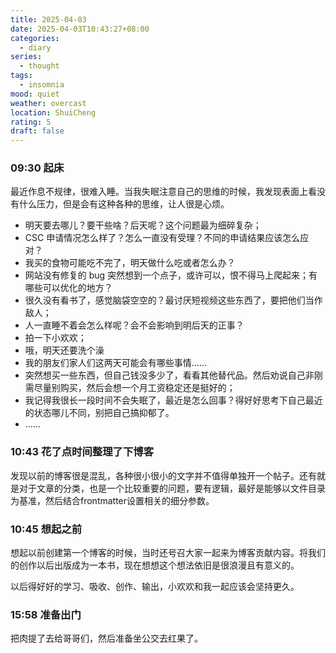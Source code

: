 ```yaml
---
title: 2025-04-03
date: 2025-04-03T10:43:27+08:00
categories:
  - diary
series:
  - thought
tags:
  - insomnia
mood: quiet
weather: overcast
location: ShuiCheng
rating: 5
draft: false
---
```


### 09:30 起床

最近作息不规律，很难入睡。当我失眠注意自己的思维的时候，我发现表面上看没有什么压力，但是会有这种各种的思维，让人很是心烦。

- 明天要去哪儿？要干些啥？后天呢？这个问题最为细碎复杂；
- CSC 申请情况怎么样了？怎么一直没有受理？不同的申请结果应该怎么应对？
- 我买的食物可能吃不完了，明天做什么吃或者怎么办？
- 网站没有修复的 bug 突然想到一个点子，或许可以，恨不得马上爬起来；有哪些可以优化的地方？
- 很久没有看书了，感觉脑袋空空的？最讨厌短视频这些东西了，要把他们当作敌人；
- 人一直睡不着会怎么样呢？会不会影响到明后天的正事？
- 拍一下小欢欢；
- 哦，明天还要洗个澡
- 我的朋友们家人们这两天可能会有哪些事情……
- 突然想买一些东西，但自己钱没多少了，看看其他替代品。然后劝说自己非刚需尽量别购买，然后会想一个月工资稳定还是挺好的；
- 我记得我很长一段时间不会失眠了，最近是怎么回事？得好好思考下自己最近的状态哪儿不同，别把自己搞抑郁了。
- ……

### 10:43 花了点时间整理了下博客

发现以前的博客很是混乱，各种很小很小的文字并不值得单独开一个帖子。还有就是对于文章的分类，也是一个比较重要的问题，要有逻辑，最好是能够以文件目录为基准，然后结合frontmatter设置相关的细分参数。

### 10:45 想起之前

想起以前创建第一个博客的时候，当时还号召大家一起来为博客贡献内容。将我们的创作以后出版成为一本书，现在想想这个想法依旧是很浪漫且有意义的。

以后得好好的学习、吸收、创作、输出，小欢欢和我一起应该会坚持更久。

### 15:58 准备出门

把肉提了去给哥哥们，然后准备坐公交去红果了。
